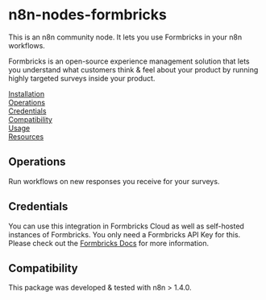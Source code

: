# n8n-nodes-formbricks

This is an n8n community node. It lets you use Formbricks in your n8n workflows.

Formbricks is an open-source experience management solution that lets you understand what customers think & feel about your product by running highly targeted surveys inside your product.

[Installation](#installation)  
[Operations](#operations)  
[Credentials](#credentials) <!-- delete if no auth needed -->  
[Compatibility](#compatibility)  
[Usage](#usage) <!-- delete if not using this section -->  
[Resources](#resources)

## Operations

Run workflows on new responses you receive for your surveys.

## Credentials

You can use this integration in Formbricks Cloud as well as self-hosted instances of Formbricks. You only need a Formbricks API Key for this. Please check out the [Formbricks Docs]() for more information.

## Compatibility

This package was developed & tested with n8n > 1.4.0.
